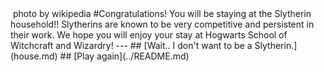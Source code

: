 <img src="https://upload.wikimedia.org/wikipedia/commons/3/34/Slytherin.png" id="reject" alt="" />  
photo by wikipedia
#Congratulations! You will be staying at the Slytherin household!! Slytherins are known to be very competitive and persistent in their work. We hope you will enjoy your stay at Hogwarts School of Witchcraft and Wizardry!
---
## [Wait.. I don't want to be a Slytherin.](house.md)
## [Play again](../README.md)